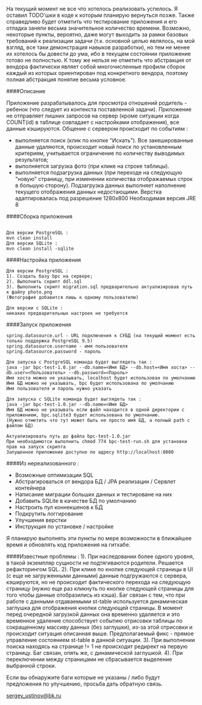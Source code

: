 На текущий момент не все что хотелось реализовать успелось. Я оставил TODO'шки в коде к которым планирую вернуться позже.
Также справедливо будет отметить что тестирование приложения и его отладка заняли весьма значительное количество времени. Возможно, некоторые пункты, вероятно, даже могут выходить за рамки базовых требований к реализации задачи (т.к. основной целью являлось, на мой взгляд, все таки демонстрация навыков разработки), но тем не менее их хотелось бы довести до ума, ибо в текущем состоянии приложение готово не полностью. К тому же нельзя не отметить что абстракция от вендора фактически являет собой многочисленные профили сборок каждый из которых ориентирован под конкретного вендора, поэтому полная абстракция понятие весьма условное.

####Описание

Приложение разрабатывалось для просмотра отношений родитель - ребенок (что следует из контекста поставленной задачи).
Приложение не отправляет лишних запросов на сервер (кроме ситуации когда COUNT(id) в таблице совпадает с настройками отображения), все данные кэшируются. Общение с сервером происходит по событиям :
- выполняется поиск (клик по кнопке "Искать"). Все закешированные данные удаляются, происходит новый поиск по установленным критериям, учитывается ограничение по количеству выводимых результатов;
- выполняется загрузка фото (при клике на строке таблицы).
- выполняется подзагрузка данных (при переходе на следующую "новую" страницу, при изменении количества отображаемых строк в большую сторону). Подзагрузка данных выполняет наполнение текущего отображения данных недостающими.
Верстка адаптировалась под разрешение 1280х800
Необходимая версия JRE 8

####Сборка приложения
```Осуществляется через maven :

Для версии PostgreSQL :
mvn clean install
Для версии SQLite :
mvn clean install -sqlite
```
####Настройка приложения
```
Для версии PostgreSQL :
1). Создать базу bpc на сервере;
2). Выполнить скрипт ddl.sql
3). Выполнить скрипт migration.sql предварительно актуализировав путь к файлу photo.png
(Фотография добавится лишь к одному пользователю)

Для версии с SQLite :
никаких предварительных настроек не требуется

```
####Запуск приложения
```Выполняется с помощью файла запуска bpc-test-run.sh, в котором необходимо указать слудующие настройки :
spring.datasource.url - URL подключения к СУБД (на текущий момент есть только поддержка PostgreSQL 9.5)
spring.datasource.username - имя пользователя
spring.datasource.password - пароль

Для запуска с PostgreSQL команда будет выглядеть так :
java -jar bpc-test-1.0.jar --db.name=<Имя БД> --db.host=<Имя хоста> --db.user=<Пользователь> --db.password=<Пароль>
Имя хоста можно не указывать, localhost будет использован по умолчанию
Имя БД можно не указывать, bpc будет использована по умолчанию
Имя пользователя и пароль нужно указать

Для запуска с SQLite команда будет выглядеть так :
java -jar bpc-test-1.0.jar --db.name=<Имя БД>
Имя БД можно не указывать если файл находится в одной директории с приложением, bpc.sqlite3 будет использована по умолчанию.
(Нужно отметить что тут может быть не просто имя БД, а полный path с файлом БД)

Актуализировать путь до файла bpc-test-1.0.jar
При необходимотси выполнить chmod 774 bpc-test-run.sh для установки прав на запуск скрипта
Запущенное приложение доступно по адресу http://localhost:8080
```

####Из нереализованного :

- Возможные оптимизации SQL
- Абстрагироваться от вендора БД / JPA реализации / Сервлет контейнера
- Написание миграции больших данных и тестироване на них
- Добавить SQLite в качестве БД по умолчанию
- Настроить пул коннекшенов к БД
- Подкрутить логгирование
- Улучшения верстки
- Инструкция по установке / настройке

Я планирую выполнять эти пункты по мере возможности в ближайшее время и обновлять код приложения на гитхабе.


####Известные проблемы :
1). При наследовании более одного уровня, в такой экземпляр сущности не подтягиваются родители. Решается рефакторингом SQL. 
2). При клике по кнопке следующей страницы в UI (с еще не загруженными данными) данные подгружаются с сервера, кэшируются, но не происходит фактического перехода на следующую страницу (нужно еще раз кликнуть по кнопке следующей страницы для того чтобы данные отобразились из кэша). Баг связан с тем, что при работе с данными отдаваемыми st-table используется динамическая заглушка для отображения кнопки следующей страницы. В момент перед очередной загрузкой данных она временно удаляется и это временное удаление способствует событию отрисовки таблицы по сокращенному массиву данных (без заглушки), из-за этой отрисовки и происходит ситуация описанная выше. Предполагаемый фикс - прямое управление состоянием st-table в данной ситуации.
3). При выполнении поиска находясь на странице != 1 не происходит редирект на первую страницу. Баг связан, опять же, с динамической заглушкой.
4). При переключении между страницами не сбрасывается выделение выбранной строки.

Если вы обнаружите баги которые не указаны / либо будут предложения по улучшению, просьба дать обратную связь.

sergey_ustinov@bk.ru